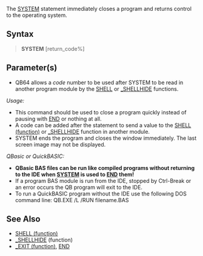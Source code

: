 The [SYSTEM](SYSTEM) statement immediately closes a program and returns control to the operating system. 


## Syntax

> **SYSTEM** [return_code%]


## Parameter(s)

* QB64 allows a *code* number to be used after SYSTEM to be read in another program module by the [SHELL](SHELL) or [_SHELLHIDE](_SHELLHIDE) functions.


*Usage:*
* This command should be used to close a program quickly instead of pausing with [END](END) or nothing at all.
* A code can be added after the statement to send a value to the [SHELL (function)](SHELL (function)) or [_SHELLHIDE](_SHELLHIDE) function in another module.
* SYSTEM ends the program and closes the window immediately. The last screen image may not be displayed.



*QBasic or QuickBASIC:*
* **QBasic BAS files can be run like compiled programs without returning to the IDE when [SYSTEM](SYSTEM) is used to [END](END) them!**
* If a program BAS module is run from the IDE, stopped by Ctrl-Break or an error occurs the QB program will exit to the IDE.
* To run a QuickBASIC program without the IDE use the following DOS command line: QB.EXE /L /RUN filename.BAS


## See Also

* [SHELL (function)](SHELL (function))
* [_SHELLHIDE](_SHELLHIDE) (function)
* [_EXIT (function)](_EXIT (function)), [END](END)





